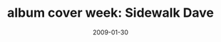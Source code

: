 ---
layout: base.njk
title : 'album cover week: Sidewalk Dave' 
view_title : 'None' 
year : '2009' 
date : '2009-01-30' 
img_file : '/drawing/sidewalkdave.png' 
html_file : 'sidewalkdave' 
next_html : 'mankoeponymous.html' 
year_order : '31' 
permalink : "title/{{html_file}}.html"
---